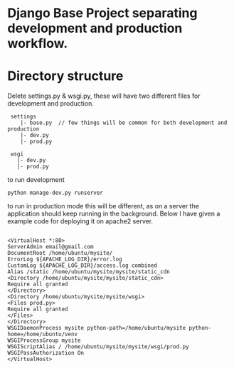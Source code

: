# Django Base Project separating development and production workflow.

# Directory structure

Delete settings.py & wsgi.py, these will have two different files for development and production.

```
 settings
    |- base.py  // few things will be common for both development and production
    |- dev.py
    |- prod.py

 wsgi
   |- dev.py
   |- prod.py
```  

to run development

`python manage-dev.py runserver`


to run in production mode this will be different, as on a server the application should keep running in the background. Below I have given a example code for deploying it on apache2 server.

```

<VirtualHost *:80>
ServerAdmin email@gmail.com
DocumentRoot /home/ubuntu/mysite/
ErrorLog ${APACHE_LOG_DIR}/error.log
CustomLog ${APACHE_LOG_DIR}/access.log combined
Alias /static /home/ubuntu/mysite/mysite/static_cdn
<Directory /home/ubuntu/mysite/mysite/static_cdn>
Require all granted
</Directory>
<Directory /home/ubuntu/mysite/mysite/wsgi>
<Files prod.py>
Require all granted
</Files>
</Directory>
WSGIDaemonProcess mysite python-path=/home/ubuntu/mysite python-home=/home/ubuntu/venv 
WSGIProcessGroup mysite
WSGIScriptAlias / /home/ubuntu/mysite/mysite/wsgi/prod.py
WSGIPassAuthorization On
</VirtualHost>
 
```
